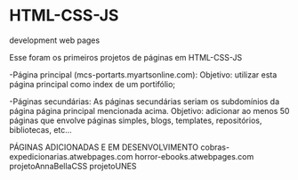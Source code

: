 # HTML-CSS-JS
development web pages


Esse foram os primeiros projetos de páginas em HTML-CSS-JS

-Página principal (mcs-portarts.myartsonline.com):
  Objetivo: utilizar esta página principal como index de um portifólio;

-Páginas secundárias:
  As páginas secundárias seriam os subdomínios da página página principal mencionada acima.
  Objetivo: adicionar ao menos 50 páginas que envolve páginas simples, blogs, templates, repositórios, bibliotecas, etc...

  PÁGINAS ADICIONADAS E EM DESENVOLVIMENTO
    cobras-expedicionarias.atwebpages.com
    horror-ebooks.atwebpages.com
    projetoAnnaBellaCSS
    projetoUNES
